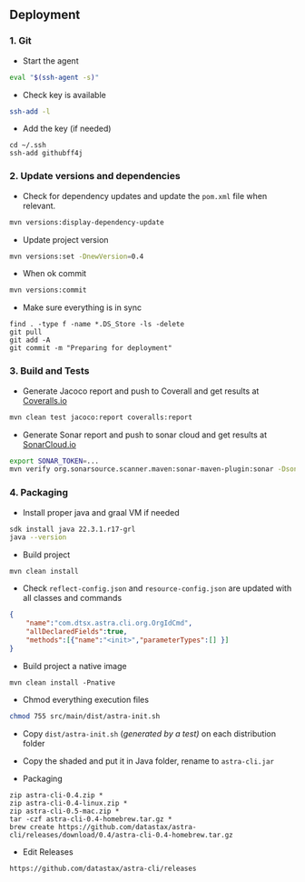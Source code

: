 
## Deployment

### 1. Git

- Start the agent
```bash
eval "$(ssh-agent -s)"
```

- Check key is available 
```bash
ssh-add -l
```

- Add the key (if needed)
```
cd ~/.ssh
ssh-add githubff4j
```

### 2. Update versions and dependencies

- Check for dependency updates and update the `pom.xml` file when relevant.

```bash
mvn versions:display-dependency-update
```

- Update project version
```bash
mvn versions:set -DnewVersion=0.4
```

- When ok commit
```bash
mvn versions:commit
```

- Make sure everything is in sync
```
find . -type f -name *.DS_Store -ls -delete
git pull
git add -A
git commit -m "Preparing for deployment"
```

### 3. Build and Tests

- Generate Jacoco report and push to Coverall and get results at [Coveralls.io](https://coveralls.io/github/datastax/astra-cli)

```bash
mvn clean test jacoco:report coveralls:report
```
 
- Generate Sonar report and push to sonar cloud and get results at [SonarCloud.io](https://sonarcloud.io/summary/overall?id=clun_astra-cli)

```bash
export SONAR_TOKEN=...
mvn verify org.sonarsource.scanner.maven:sonar-maven-plugin:sonar -Dsonar.projectKey=clun_astra-cli
```

### 4. Packaging

- Install proper java and graal VM if needed

```bash
sdk install java 22.3.1.r17-grl
java --version
```

- Build project

```
mvn clean install
```

- Check `reflect-config.json` and `resource-config.json` are updated with all classes and commands

```json
{
    "name":"com.dtsx.astra.cli.org.OrgIdCmd",
    "allDeclaredFields":true,
    "methods":[{"name":"<init>","parameterTypes":[] }]
}
```
- Build project a native image

```
mvn clean install -Pnative
```

- Chmod everything execution files

```bash
chmod 755 src/main/dist/astra-init.sh
```

- Copy `dist/astra-init.sh` (_generated by a test)_ on each distribution folder


- Copy the shaded and put it in Java folder, rename to `astra-cli.jar`


- Packaging

```
zip astra-cli-0.4.zip *
zip astra-cli-0.4-linux.zip *
zip astra-cli-0.5-mac.zip *
tar -czf astra-cli-0.4-homebrew.tar.gz *
brew create https://github.com/datastax/astra-cli/releases/download/0.4/astra-cli-0.4-homebrew.tar.gz
```

- Edit Releases

```
https://github.com/datastax/astra-cli/releases
```